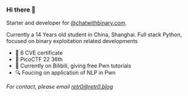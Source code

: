 ### Hi there 👋

Starter and developer for [@chatwithbinary.com](chatwithbinary.com).

Currently a 14 Years old student in China, Shanghai. Full stack Python, focused on binary exploitation related developments



- 🪬 6 CVE certificate
- 💬 PicoCTF 22 36th
- 📌 Currently on Bilibili, giving free Pwn tutorials
- 🔍 Foucing on application of NLP in Pwn

  
*For contact, please email retr0@retr0.blog*
